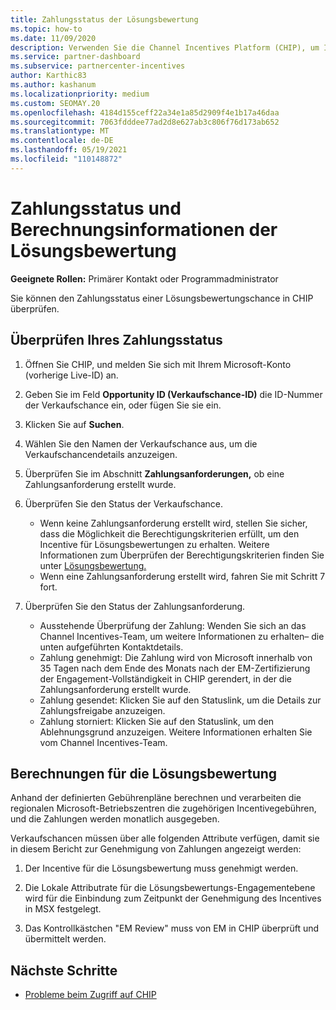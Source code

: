 ```yaml
---
title: Zahlungsstatus der Lösungsbewertung
ms.topic: how-to
ms.date: 11/09/2020
description: Verwenden Sie die Channel Incentives Platform (CHIP), um Informationen zu Lösungsbewertungsmöglichkeiten, ihren Berechnungen und ihrem Zahlungsstatus zu finden.
ms.service: partner-dashboard
ms.subservice: partnercenter-incentives
author: Karthic83
ms.author: kashanum
ms.localizationpriority: medium
ms.custom: SEOMAY.20
ms.openlocfilehash: 4184d155ceff22a34e1a85d2909f4e1b17a46daa
ms.sourcegitcommit: 7063fdddee77ad2d8e627ab3c806f76d173ab652
ms.translationtype: MT
ms.contentlocale: de-DE
ms.lasthandoff: 05/19/2021
ms.locfileid: "110148872"
---
```

# <a name="solution-assessment-payment-status-and-calculation-info"></a>Zahlungsstatus und Berechnungsinformationen der Lösungsbewertung

**Geeignete Rollen:** Primärer Kontakt oder Programmadministrator

Sie können den Zahlungsstatus einer Lösungsbewertungschance in CHIP überprüfen.

## <a name="how-to-review-your-payment-status"></a>Überprüfen Ihres Zahlungsstatus

1. Öffnen Sie CHIP, und melden Sie sich mit Ihrem Microsoft-Konto (vorherige Live-ID) an.
2. Geben Sie im Feld **Opportunity ID (Verkaufschance-ID)** die ID-Nummer der Verkaufschance ein, oder fügen Sie sie ein.
3. Klicken Sie auf **Suchen**.
4. Wählen Sie den Namen der Verkaufschance aus, um die Verkaufschancendetails anzuzeigen.
5. Überprüfen Sie im Abschnitt **Zahlungsanforderungen,** ob eine Zahlungsanforderung erstellt wurde.
6. Überprüfen Sie den Status der Verkaufschance.

    - Wenn keine Zahlungsanforderung erstellt wird, stellen Sie sicher, dass die Möglichkeit die Berechtigungskriterien erfüllt, um den Incentive für Lösungsbewertungen zu erhalten. Weitere Informationen zum Überprüfen der Berechtigungskriterien finden Sie unter [Lösungsbewertung.](chip-solution-assessment.md)
    - Wenn eine Zahlungsanforderung erstellt wird, fahren Sie mit Schritt 7 fort.
7. Überprüfen Sie den Status der Zahlungsanforderung.

    - Ausstehende Überprüfung der Zahlung: Wenden Sie sich an das Channel Incentives-Team, um weitere Informationen zu erhalten– die unten aufgeführten Kontaktdetails.
    - Zahlung genehmigt: Die Zahlung wird von Microsoft innerhalb von 35 Tagen nach dem Ende des Monats nach der EM-Zertifizierung der Engagement-Vollständigkeit in CHIP gerendert, in der die Zahlungsanforderung erstellt wurde.
    -  Zahlung gesendet: Klicken Sie auf den Statuslink, um die Details zur Zahlungsfreigabe anzuzeigen.
    - Zahlung storniert: Klicken Sie auf den Statuslink, um den Ablehnungsgrund anzuzeigen. Weitere Informationen erhalten Sie vom Channel Incentives-Team.

## <a name="calculations-for-solutions-assessment"></a>Berechnungen für die Lösungsbewertung

Anhand der definierten Gebührenpläne berechnen und verarbeiten die regionalen Microsoft-Betriebszentren die zugehörigen Incentivegebühren, und die Zahlungen werden monatlich ausgegeben.

Verkaufschancen müssen über alle folgenden Attribute verfügen, damit sie in diesem Bericht zur Genehmigung von Zahlungen angezeigt werden:

1. Der Incentive für die Lösungsbewertung muss genehmigt werden.

1. Die Lokale Attributrate für die Lösungsbewertungs-Engagementebene wird für die Einbindung zum Zeitpunkt der Genehmigung des Incentives in MSX festgelegt.
 
1. Das Kontrollkästchen "EM Review" muss von EM in CHIP überprüft und übermittelt werden.

## <a name="next-steps"></a>Nächste Schritte

- [Probleme beim Zugriff auf CHIP](chip-access-trouble.md) 
